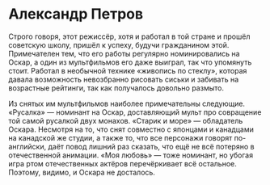 # Александр Петров

Строго говоря, этот режиссёр, хотя и работал в той стране и прошёл советскую школу, пришёл к успеху, будучи гражданином этой. Примечателен тем, что его работы регулярно номинировались на Оскар, а один из мультфильмов его даже выиграл, так что упомянуть стоит. Работал в необычной технике «живопись по стеклу», которая давала возможность невозбранно рисовать сиськи и забивать на возрастные рейтинги, так как получалось довольно размыто.

Из снятых им мультфильмов наиболее примечательны следующие. «Русалка» — номинант на Оскар, доставляющий мульт про совращение той самой русалкой двух монахов. «Старик и море» — обладатель Оскара. Несмотря на то, что снят совместно с японцами и канадцами на канадской же студии, а также то, что все персонажи говорят по-английски, даёт повод лишний раз сказать, что ещё не всё потеряно в отечественной анимации. «Моя любовь» — тоже номинант, но убогая игра ртом отечественных актёров перечёркивает всё остальное. Поэтому, видимо, и Оскара не досталось.
